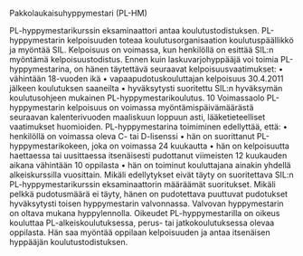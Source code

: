 Pakkolaukaisuhyppymestari (PL-HM)

PL-hyppymestarikurssin eksaminaattori antaa koulutustodistuksen. PL-hyppymestarin kelpoisuuden toteaa koulutusorganisaation
koulutuspäällikkö ja myöntää SIL. Kelpoisuus on voimassa, kun henkilöllä on esittää SIL:n
myöntämä kelpoisuustodistus. Ennen kuin laskuvarjohyppääjä voi toimia PL-hyppymestarina, on hänen täytettävä
seuraavat kelpoisuusvaatimukset:
• vähintään 18-vuoden ikä
• vapaapudotuskouluttajan kelpoisuus 30.4.2011 jälkeen koulutuksen saaneilta
• hyväksytysti suoritettu SIL:n hyväksymän koulutusohjeen mukainen PL-hyppymestarikoulutus.
10
Voimassaolo
PL-hyppymestarin kelpoisuus on voimassa myöntämispäivämäärästä seuraavan kalenterivuoden maaliskuun loppuun
asti, lääketieteelliset vaatimukset huomioiden. PL-hyppymestarina toimiminen edellyttää, että:
• henkilöllä on voimassa oleva C- tai D-lisenssi
• hän on suorittanut PL-hyppymestarikokeen, joka on voimassa 24 kuukautta
• hän on kelpoisuutta haettaessa tai uusittaessa itsenäisesti pudottanut viimeisten 12 kuukauden aikana vähintään
10 oppilasta
• hän on toiminut kouluttajana ainakin yhdellä alkeiskurssilla vuosittain.
Mikäli edellytykset eivät täyty on suoritettava SIL:n PL-hyppymestarikurssin eksaminaattorin määräämät suoritukset.
Mikäli pelkkä pudotusmäärä ei täyty, hänen on pudotettava puuttuvat pudotukset hyväksytysti toisen hyppymestarin
valvonnassa. Valvovan hyppymestarin on oltava mukana hyppylennolla.
Oikeudet
PL-hyppymestarilla on oikeus kouluttaa PL-alkeiskoulutuksessa, perus- tai jatkokoulutuksessa olevaa oppilasta.
Hän saa myöntää oppilaan kelpoisuuden ja antaa itsenäisen hyppääjän koulutustodistuksen.